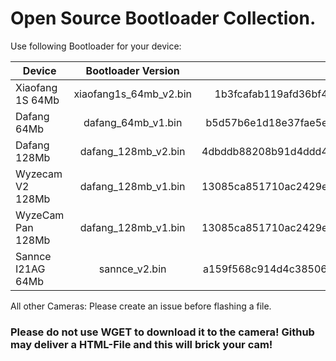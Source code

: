 # Open Source Bootloader Collection.

Use following Bootloader for your device:

| Device        | Bootloader Version           | MD5 of the file  |
| ------------- |:-------------:| -----:|
| Xiaofang 1S 64Mb    | xiaofang1s_64mb_v2.bin | 1b3fcafab119afd36bf4270c1d3c4da1 |
| Dafang 64Mb    |   dafang_64mb_v1.bin    | b5d57b6e1d18e37fae5ed07b0633c7cc   |
| Dafang 128Mb |  dafang_128mb_v2.bin     |    4dbddb88208b91d4ddd43de8c9674cdd |
| Wyzecam V2 128Mb |  dafang_128mb_v1.bin     |  13085ca851710ac2429e3e95da0d849c   |
| WyzeCam Pan 128Mb|  dafang_128mb_v1.bin     |    13085ca851710ac2429e3e95da0d849c |
| Sannce I21AG 64Mb |  sannce_v2.bin     |    a159f568c914d4c38506a7be642d488b |



All other Cameras: Please create an issue before flashing a file.


### Please do not use WGET to download it to the camera! Github may deliver a HTML-File and this will brick your cam! 